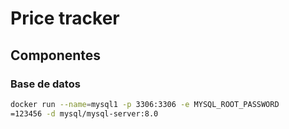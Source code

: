 # Price tracker 

## Componentes

### Base de datos

```bash
docker run --name=mysql1 -p 3306:3306 -e MYSQL_ROOT_PASSWORD
=123456 -d mysql/mysql-server:8.0
```
